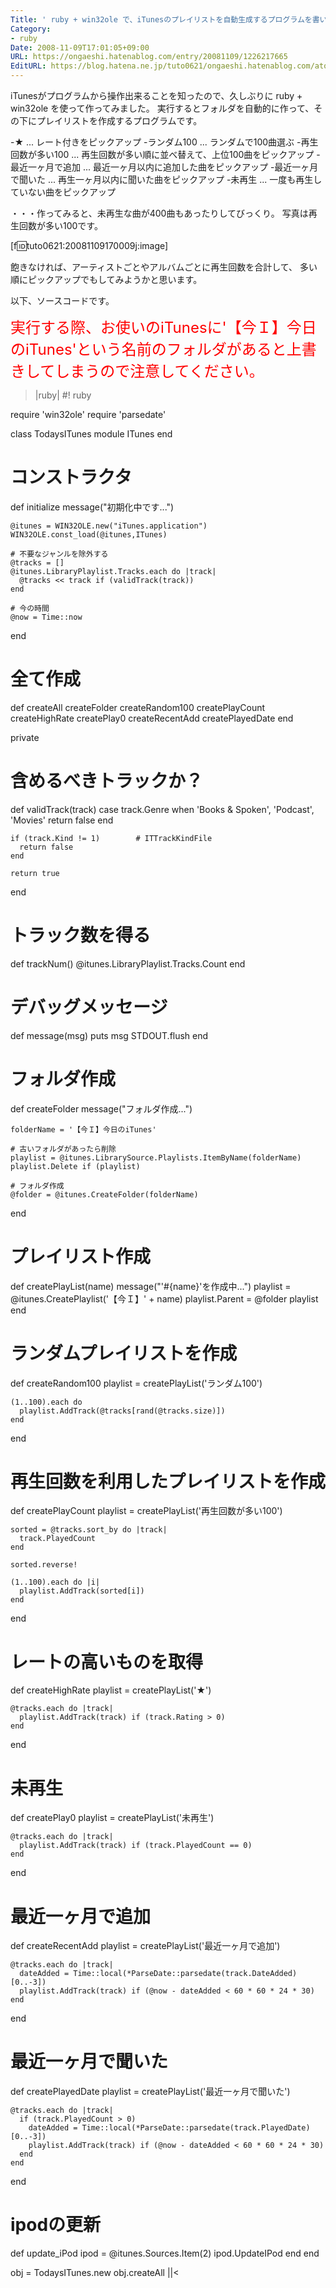 ```yaml
---
Title: ' ruby + win32ole で、iTunesのプレイリストを自動生成するプログラムを書いてみました'
Category:
- ruby
Date: 2008-11-09T17:01:05+09:00
URL: https://ongaeshi.hatenablog.com/entry/20081109/1226217665
EditURL: https://blog.hatena.ne.jp/tuto0621/ongaeshi.hatenablog.com/atom/entry/6435922169449193111
---
```


iTunesがプログラムから操作出来ることを知ったので、久しぶりに ruby + win32ole を使って作ってみました。
実行するとフォルダを自動的に作って、その下にプレイリストを作成するプログラムです。

-★ ... レート付きをピックアップ
-ランダム100 ... ランダムで100曲選ぶ
-再生回数が多い100 ... 再生回数が多い順に並べ替えて、上位100曲をピックアップ
-最近一ヶ月で追加 ... 最近一ヶ月以内に追加した曲をピックアップ
-最近一ヶ月で聞いた ... 再生一ヶ月以内に聞いた曲をピックアップ
-未再生 ... 一度も再生していない曲をピックアップ

・・・作ってみると、未再生な曲が400曲もあったりしてびっくり。
写真は再生回数が多い100です。

[f:id:tuto0621:20081109170009j:image]

飽きなければ、アーティストごとやアルバムごとに再生回数を合計して、
多い順にピックアップでもしてみようかと思います。


以下、ソースコードです。

<span style="color:#FF0000;"><span style="font-size:x-large;">実行する際、お使いのiTunesに'【今Ｉ】今日のiTunes'という名前のフォルダがあると上書きしてしまうので注意してください。
</span></span>

>|ruby|
#! ruby

require 'win32ole'
require 'parsedate'

class TodaysITunes
  module ITunes
  end

  # コンストラクタ
  def initialize
    message("初期化中です...")
    
    @itunes = WIN32OLE.new("iTunes.application")
    WIN32OLE.const_load(@itunes,ITunes)

    # 不要なジャンルを除外する
    @tracks = []
    @itunes.LibraryPlaylist.Tracks.each do |track|
      @tracks << track if (validTrack(track))
    end

    # 今の時間
    @now = Time::now
  end

  # 全て作成
  def createAll
    createFolder
    createRandom100
    createPlayCount
    createHighRate
    createPlay0
    createRecentAdd
    createPlayedDate
  end

  private

  # 含めるべきトラックか？
  def validTrack(track)
    case track.Genre
    when 'Books & Spoken', 'Podcast', 'Movies'
      return false
    end

    if (track.Kind != 1)        # ITTrackKindFile
      return false
    end

    return true
  end

  # トラック数を得る
  def trackNum()
    @itunes.LibraryPlaylist.Tracks.Count
  end

  # デバッグメッセージ
  def message(msg)
    puts msg
    STDOUT.flush
  end

  # フォルダ作成
  def createFolder
    message("フォルダ作成...")

    folderName = '【今Ｉ】今日のiTunes'
    
    # 古いフォルダがあったら削除
    playlist = @itunes.LibrarySource.Playlists.ItemByName(folderName)
    playlist.Delete if (playlist)

    # フォルダ作成
    @folder = @itunes.CreateFolder(folderName)
  end

  # プレイリスト作成
  def createPlayList(name)
    message("'#{name}'を作成中...")
    playlist = @itunes.CreatePlaylist('【今Ｉ】' + name)
    playlist.Parent = @folder
    playlist
  end

  # ランダムプレイリストを作成
  def createRandom100
    playlist = createPlayList('ランダム100')

    (1..100).each do
      playlist.AddTrack(@tracks[rand(@tracks.size)])
    end
  end

  # 再生回数を利用したプレイリストを作成
  def createPlayCount
    playlist = createPlayList('再生回数が多い100')

    sorted = @tracks.sort_by do |track|
      track.PlayedCount
    end

    sorted.reverse!

    (1..100).each do |i|
      playlist.AddTrack(sorted[i])
    end
  end

  # レートの高いものを取得
  def createHighRate
    playlist = createPlayList('★')

    @tracks.each do |track|
      playlist.AddTrack(track) if (track.Rating > 0)
    end
  end

  # 未再生
  def createPlay0
    playlist = createPlayList('未再生')

    @tracks.each do |track|
      playlist.AddTrack(track) if (track.PlayedCount == 0)
    end
  end

  # 最近一ヶ月で追加
  def createRecentAdd
    playlist = createPlayList('最近一ヶ月で追加')

    @tracks.each do |track|
      dateAdded = Time::local(*ParseDate::parsedate(track.DateAdded)[0..-3])
      playlist.AddTrack(track) if (@now - dateAdded < 60 * 60 * 24 * 30)
    end
  end

  # 最近一ヶ月で聞いた
  def createPlayedDate
    playlist = createPlayList('最近一ヶ月で聞いた')

    @tracks.each do |track|
      if (track.PlayedCount > 0)
        dateAdded = Time::local(*ParseDate::parsedate(track.PlayedDate)[0..-3])
        playlist.AddTrack(track) if (@now - dateAdded < 60 * 60 * 24 * 30)
      end
    end
  end

  # ipodの更新
  def update_iPod
    ipod = @itunes.Sources.Item(2)
    ipod.UpdateIPod
  end
end

obj = TodaysITunes.new
obj.createAll
||<
